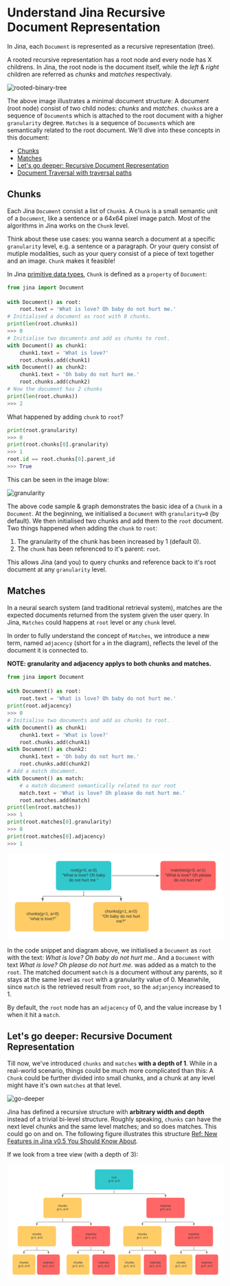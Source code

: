 # Understand Jina Recursive Document Representation

In Jina, each `Document` is represented as a recursive representation (tree).

A rooted recursive representation has a root node and every node has X childrens.
In Jina, the root node is the document itself, while the *left* & *right* children are referred as *chunks* and *matches* respectivaly.

![rooted-binary-tree](img/rooted-binary-tree.png)

The above image illustrates a minimal document structure: A document (root node) consist of two child nodes: *chunks* and *matches*.
`chunks`s are a sequence of `Document`s which is attached to the root document with a higher `granularity` degree. `Matches` is a sequence of `Document`s  which are semantically related to the root document.
We'll dive into these concepts in this document:

- [Chunks](#chunks)
- [Matches](#matches)
- [Let's go deeper: Recursive Document Representation](#recursive-document-representation)
- [Document Traversal with traversal paths](#document-traversal-with-traversal-paths)


## Chunks

Each Jina `Document` consist a list of `Chunk`s. A `Chunk` is a small semantic unit of a `Document`, like a sentence or a 64x64 pixel image patch.
Most of the algorithms in Jina works on the `Chunk` level.

Think about these use cases: you wanna search a document at a specific `granularity` level, e.g. a sentence or a paragraph. Or your query consist of mutiple modalities, such as your query consist of a piece of text together and an image. `Chunk` makes it feasible!

In Jina [primitive data types](https://hanxiao.io/2020/11/22/Primitive-Data-Types-in-Neural-Search-System/), `Chunk` is defined as a `property` of `Document`:

```python
from jina import Document

with Document() as root:
    root.text = 'What is love? Oh baby do not hurt me.'
# Initialised a document as root with 0 chunks.
print(len(root.chunks))
>>> 0
# Initialise two documents and add as chunks to root.
with Document() as chunk1:
    chunk1.text = 'What is love?'
    root.chunks.add(chunk1)
with Document() as chunk2:
    chunk1.text = 'Oh baby do not hurt me.'
    root.chunks.add(chunk2)
# Now the document has 2 chunks
print(len(root.chunks))
>>> 2
```

What happened by adding `chunk` to `root`?

```python
print(root.granularity)
>>> 0
print(root.chunks[0].granularity)
>>> 1
root.id == root.chunks[0].parent_id
>>> True
```

This can be seen in the image blow:

![granularity](img/granularity.png)

The above code sample & graph demonstrates the basic idea of a `Chunk` in a `Document`.
At the beginning, we initialised a `Document` with `granularity=0` (by default).
We then initialised two chunks and add them to the `root` document.
Two things happened when adding the `chunk` to `root`:

1. The granularity of the chunk has been increased by 1 (default 0).
2. The `chunk` has been referenced to it's parent: `root`.

This allows Jina (and you) to query chunks and reference back to it's root document at any `granularity` level.

## Matches

In a neural search system (and traditional retrieval system), matches are the expected documents returned from the system given the user query.
In Jina, `Matches` could happens at `root` level or any `chunk` level.

In order to fully understand the concept of `Matches`, we introduce a new term, named `adjacency` (short for `a` in the diagram), reflects the level of the document it is connected to.

**NOTE: granularity and adjacency applys to both chunks and matches.**

```python
from jina import Document

with Document() as root:
    root.text = 'What is love? Oh baby do not hurt me.'
print(root.adjacency)
>>> 0
# Initialise two documents and add as chunks to root.
with Document() as chunk1:
    chunk1.text = 'What is love?'
    root.chunks.add(chunk1)
with Document() as chunk2:
    chunk1.text = 'Oh baby do not hurt me.'
    root.chunks.add(chunk2)
# Add a match document.
with Document() as match:
    # a match document semantically related to our root
    match.text = 'What is love? Oh please do not hurt me.'
    root.matches.add(match)
print(len(root.matches))
>>> 1
print(root.matches[0].granularity)
>>> 0
print(root.matches[0].adjacency)
>>> 1

```

![adjacency](img/adjacency.png)

In the code snippet and diagram above, we initialised a `Document` as `root` with the text: *What is love? Oh baby do not hurt me.*.
And a `Document` with text *What is love? Oh please do not hurt me.* was added as a match to the `root`.
The matched document `match` is a document without any parents, so it stays at the same level as `root` with a granularity value of 0.
Meanwhile, since `match` is the retrieved result from `root`, so the `adjanjency` increased to 1.

By default, the `root` node has an `adjacency` of 0, and the value increase by 1 when it hit a `match`.

## Let's go deeper: Recursive Document Representation

Till now, we've introduced `chunks` and `matches` **with a depth of 1**.
While in a real-world scenario, things could be much more complicated than this: A `Chunk` could be further divided into small chunks, and a chunk at any level might have it's own `matches` at that level.

![go-deeper](https://hanxiao.io/2020/08/28/What-s-New-in-Jina-v0-5/blog-post-v050-protobuf-documents.jpg)

Jina has defined a recursive structure with **arbitrary width and depth** instead of a trivial bi-level structure.
Roughly speaking, `chunks` can have the next level chunks and the same level matches; and so does matches.
This could go on and on. The following figure illustrates this structure [Ref: New Features in Jina v0.5 You Should Know About](https://hanxiao.io/2020/08/28/What-s-New-in-Jina-v0-5/).

If we look from a tree view (with a depth of 3):

![tree-view](img/tree.png)







